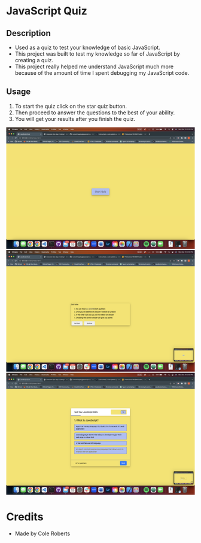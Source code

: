 # JavaScript Quiz

## Description
- Used as a quiz to test your knowledge of basic JavaScript.
- This project was built to test my knowledge so far of JavaScript by creating a quiz.
- This project really helped me understand JavaScript much more because of the amount of time I spent debugging my JavaScript code.

## Usage
1. To start the quiz click on the star quiz button.
2. Then proceed to answer the questions to the best of your ability.
3. You will get your results after you finish the quiz. 

![screenshot-1](assets/images/screenshot-1.png)
![screenshot-1](assets/images/screenshot-2.png)
![screenshot-1](assets/images/screenshot-3.png)

# Credits
- Made by Cole Roberts